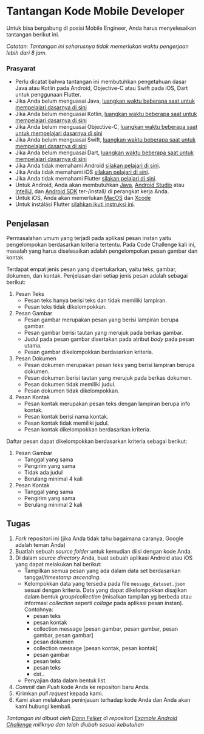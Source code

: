 # Tantangan Kode Mobile Developer
Untuk bisa bergabung di posisi Mobile Engineer, Anda harus menyelesaikan tantangan berikut ini.

*Catatan: Tantangan ini seharusnya tidak memerlukan waktu pengerjaan lebih dari 8 jam.*

### Prasyarat

* Perlu dicatat bahwa tantangan ini membutuhkan pengetahuan dasar Java atau Kotlin pada Android, Objective-C atau Swift pada iOS, Dart untuk penggunaan Flutter.
* Jika Anda belum menguasai Java, [luangkan waktu beberapa saat untuk mempelajari dasarnya di sini](http://mobile.tutsplus.com/series/learn-java-android-development/)
* Jika Anda belum menguasai Kotlin, [luangkan waktu beberapa saat untuk mempelajari dasarnya di sini](https://kotlinlang.org/docs/tutorials/)
* Jika Anda belum menguasai Objective-C, [luangkan waktu beberapa saat untuk mempelajari dasarnya di sini](http://cocoadevcentral.com/d/learn_objectivec/)
* Jika Anda belum menguasai Swift, [luangkan waktu beberapa saat untuk mempelajari dasarnya di sini](https://learnswift.tips/)
* Jika Anda belum menguasai Dart, [luangkan waktu beberapa saat untuk mempelajari dasarnya di sini](https://dart.dev/tutorials)
* Jika Anda tidak memahami Android [silakan pelajari di sini](http://d.android.com/resources/index.html).
* Jika Anda tidak memahami iOS [silakan pelajari di sini](https://www.apple.com/everyone-can-code/).
* Jika Anda tidak memahami Flutter [silakan pelajari di sini](https://flutter.dev/).
* Untuk Android, Anda akan membutuhkan [Java](http://www.java.com/en/download/), [Android Studio](http://developer.android.com/sdk/installing/studio.html) atau [IntelliJ](http://www.jetbrains.com/idea/download/), dan [Android SDK](http://d.android.com/sdk/index.html) ter-/install/ di perangkat kerja Anda.
* Untuk iOS, Anda akan memerlukan [MacOS](https://www.apple.com/lae/macos/mojave/) dan [Xcode](https://developer.apple.com/xcode/)
* Untuk instálási Flutter [silahkan ikuti instruksi ini](https://flutter.dev/docs/get-started/install).

## Penjelasan
Permasalahan umum yang terjadi pada aplikasi pesan instan yaitu pengelompokan berdasarkan kriteria tertentu. Pada Code Challenge kali ini, masalah yang harus diselesaikan adalah pengelompokan pesan gambar dan kontak.

Terdapat empat jenis pesan yang dipertukarkan, yaitu teks, gambar, dokumen, dan kontak. Penjelasan dari setiap jenis pesan adalah sebagai berikut:

1. Pesan Teks
	* Pesan teks hanya berisi teks dan tidak memiliki lampiran.
	* Pesan teks tidak dikelompokkan.
2. Pesan Gambar
	* Pesan gambar merupakan pesan yang berisi lampiran berupa gambar.
	* Pesan gambar berisi tautan yang merujuk pada berkas gambar.
	* Judul pada pesan gambar disertakan pada atribut *body* pada pesan utama.
	* Pesan gambar dikelompokkan berdasarkan kriteria.
3. Pesan Dokumen
	* Pesan dokumen merupakan pesan teks yang berisi lampiran berupa dokumen.
	* Pesan dokumen berisi tautan yang merujuk pada berkas dokumen.
	* Pesan dokumen tidak memiliki judul.
	* Pesan dokumen tidak dikelompokkan.
4. Pesan Kontak
	* Pesan kontak merupakan pesan teks dengan lampiran berupa info kontak.
	* Pesan kontak berisi nama kontak.
	* Pesan kontak tidak memiliki judul.
	* Pesan kontak dikelompokkan berdasarkan kriteria.

Daftar pesan dapat dikelompokkan berdasarkan kriteria sebagai berikut:
1. Pesan Gambar
	* Tanggal yang sama
	* Pengirim yang sama
	* Tidak ada judul
	* Berulang minimal 4 kali
2. Pesan Kontak
	* Tanggal yang sama
	* Pengirim yang sama
	* Berulang minimal 2 kali

## Tugas
1. *Fork* repositori ini (jika Anda tidak tahu bagaimana caranya, Google adalah teman Anda)
2. Buatlah sebuah *source folder* untuk kemudian diisi dengan kode Anda.
3. Di dalam *source directory* Anda, buat sebuah aplikasi Android atau iOS yang dapat melakukan hal berikut:
	* Tampilkan semua pesan yang ada dalam data set berdasarkan tanggal/*timestamp ascending*.
	* Kelompokkan data yang tersedia pada file `message_dataset.json` sesuai dengan kriteria. Data yang dapat dikelompokkan disajikan dalam bentuk *group*/*collection* (misalkan tampilan yg berbeda atau informasi *collection* seperti *collage* pada aplikasi pesan instan).
Contohnya:
		* pesan teks
		* pesan kontak
		* collection message [pesan gambar, pesan gambar, pesan gambar, pesan gambar]
		* pesan dokumen
		* collection message [pesan kontak, pesan kontak]
		* pesan gambar
		* pesan teks
		* pesan teks
		* dst..
	* Penyajian data dalam bentuk list.
1. *Commit* dan *Push* kode Anda ke repositori baru Anda.
2. Kirimkan *pull request* kepada kami.
3. Kami akan melakukan peninjauan terhadap kode Anda dan Anda akan kami hubungi kembali.

*Tantangan ini dibuat oleh [Donn Felker](https://github.com/donnfelker/) di repositori [Example Android Challenge](https://github.com/donnfelker/example-android-challenge) miliknya dan telah diubah sesuai kebutuhan*